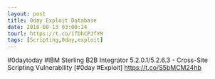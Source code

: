 ```yaml
---
layout: post
title: 0day Exploit Database
date: 2018-08-13 03:00:24
tourl: https://t.co/ifDhCPJfYM
tags: [Scripting,0day,exploit]
---
```

#0daytoday #IBM Sterling B2B Integrator 5.2.0.1/5.2.6.3 - Cross-Site Scripting Vulnerability [#0day #Exploit] https://t.co/S5bMCM24hb